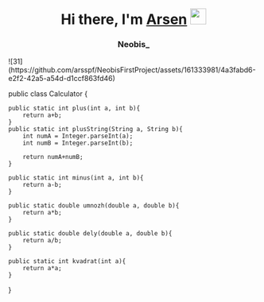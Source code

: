 <h1 align="center">Hi there, I'm <a href="https://daniilshat.ru/" target="_blank">Arsen</a> 
<img src="https://github.com/blackcater/blackcater/raw/main/images/Hi.gif" height="32"/></h1>
<h3 align="center">Neobis_</h3>
![31](https://github.com/arsspf/NeobisFirstProject/assets/161333981/4a3fabd6-e2f2-42a5-a54d-d1ccf863fd46)


public class Calculator {

    public static int plus(int a, int b){
        return a+b;
    }
    public static int plusString(String a, String b){
        int numA = Integer.parseInt(a);
        int numB = Integer.parseInt(b);

        return numA+numB;
    }

    public static int minus(int a, int b){
        return a-b;
    }

    public static double umnozh(double a, double b){
        return a*b;
    }

    public static double dely(double a, double b){
        return a/b;
    }

    public static int kvadrat(int a){
        return a*a;
    }

}
